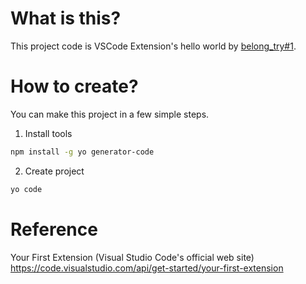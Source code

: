 # What is this?

This project code is VSCode Extension's hello world by [belong_try#1](https://belong.connpass.com/event/236782/).

# How to create?

You can make this project in a few simple steps.

1. Install tools
```bash
npm install -g yo generator-code
```

2. Create project
```bash
yo code
```

# Reference

Your First Extension (Visual Studio Code's official web site)
https://code.visualstudio.com/api/get-started/your-first-extension